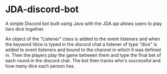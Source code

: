 # JDA-discord-bot
A simple Discord bot built using Java with the JDA api allows users to play liars dice together.

An object of the "Listener" class is added to the event listeners and when the keyword !dice is typed in the discord chat a listener of type "dice" is added to event listeners and bound to the channel in which it was defined in. Then the players play the game between them and type the final bet of each round in the discord chat. The bot then tracks who's successful and how many dice each person has. 
